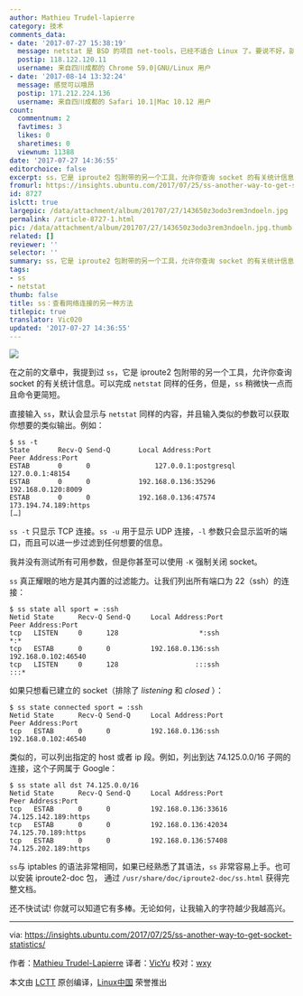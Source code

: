 ```yaml
---
author: Mathieu Trudel-lapierre
category: 技术
comments_data:
- date: '2017-07-27 15:38:19'
  message: netstat 是 BSD 的项目 net-tools，已经不适合 Linux 了。要说不好，就是 ss 也是纳粹党卫军的缩写。
  postip: 118.122.120.11
  username: 来自四川成都的 Chrome 59.0|GNU/Linux 用户
- date: '2017-08-14 13:32:24'
  message: 感觉可以哦昂
  postip: 171.212.224.136
  username: 来自四川成都的 Safari 10.1|Mac 10.12 用户
count:
  commentnum: 2
  favtimes: 3
  likes: 0
  sharetimes: 0
  viewnum: 11388
date: '2017-07-27 14:36:55'
editorchoice: false
excerpt: ss，它是 iproute2 包附带的另一个工具，允许你查询 socket 的有关统计信息。可以完成 netstat 同样的任务，但是，ss 稍微快一点而且命令更简短。
fromurl: https://insights.ubuntu.com/2017/07/25/ss-another-way-to-get-socket-statistics/
id: 8727
islctt: true
largepic: /data/attachment/album/201707/27/143650z3odo3rem3ndoeln.jpg
permalink: /article-8727-1.html
pic: /data/attachment/album/201707/27/143650z3odo3rem3ndoeln.jpg.thumb.jpg
related: []
reviewer: ''
selector: ''
summary: ss，它是 iproute2 包附带的另一个工具，允许你查询 socket 的有关统计信息。可以完成 netstat 同样的任务，但是，ss 稍微快一点而且命令更简短。
tags:
- ss
- netstat
thumb: false
title: ss：查看网络连接的另一种方法
titlepic: true
translator: Vic020
updated: '2017-07-27 14:36:55'
---
```


![](/data/attachment/album/201707/27/143650z3odo3rem3ndoeln.jpg)


在之前的文章中，我提到过 `ss`，它是 iproute2 包附带的另一个工具，允许你查询 socket 的有关统计信息。可以完成 `netstat` 同样的任务，但是，`ss` 稍微快一点而且命令更简短。


直接输入 `ss`，默认会显示与 `netstat` 同样的内容，并且输入类似的参数可以获取你想要的类似输出。例如：



```
$ ss -t
State       Recv-Q Send-Q       Local Address:Port                        Peer Address:Port
ESTAB       0      0                127.0.0.1:postgresql                     127.0.0.1:48154
ESTAB       0      0            192.168.0.136:35296                      192.168.0.120:8009
ESTAB       0      0            192.168.0.136:47574                     173.194.74.189:https
[…]
```

`ss -t` 只显示 TCP 连接。`ss -u` 用于显示 UDP 连接，`-l` 参数只会显示监听的端口，而且可以进一步过滤到任何想要的信息。


我并没有测试所有可用参数，但是你甚至可以使用 `-K` 强制关闭 socket。


`ss` 真正耀眼的地方是其内置的过滤能力。让我们列出所有端口为 22（ssh）的连接：



```
$ ss state all sport = :ssh
Netid State      Recv-Q Send-Q     Local Address:Port                      Peer Address:Port
tcp   LISTEN     0      128                    *:ssh                                  *:*
tcp   ESTAB      0      0          192.168.0.136:ssh                      192.168.0.102:46540
tcp   LISTEN     0      128                   :::ssh                                 :::*
```

如果只想看已建立的 socket（排除了 *listening* 和 *closed* ）：



```
$ ss state connected sport = :ssh
Netid State      Recv-Q Send-Q     Local Address:Port                      Peer Address:Port
tcp   ESTAB      0      0          192.168.0.136:ssh                      192.168.0.102:46540
```

类似的，可以列出指定的 host 或者 ip 段。例如，列出到达 74.125.0.0/16 子网的连接，这个子网属于 Google：



```
$ ss state all dst 74.125.0.0/16
Netid State      Recv-Q Send-Q     Local Address:Port                      Peer Address:Port
tcp   ESTAB      0      0          192.168.0.136:33616                   74.125.142.189:https
tcp   ESTAB      0      0          192.168.0.136:42034                    74.125.70.189:https
tcp   ESTAB      0      0          192.168.0.136:57408                   74.125.202.189:https
```

`ss`与 iptables 的语法非常相同，如果已经熟悉了其语法，`ss` 非常容易上手。也可以安装 iproute2-doc 包， 通过 `/usr/share/doc/iproute2-doc/ss.html` 获得完整文档。


还不快试试! 你就可以知道它有多棒。无论如何，让我输入的字符越少我越高兴。




---


via: <https://insights.ubuntu.com/2017/07/25/ss-another-way-to-get-socket-statistics/>


作者：[Mathieu Trudel-Lapierre](https://insights.ubuntu.com/author/mathieu-trudel-lapierre/) 译者：[VicYu](https://vicyu.com) 校对：[wxy](https://github.com/wxy)


本文由 [LCTT](https://github.com/LCTT/TranslateProject) 原创编译，[Linux中国](https://linux.cn/) 荣誉推出